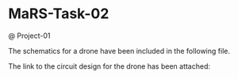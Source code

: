 # MaRS-Task-02
@ Project-01

The schematics for a drone have been included in the following file.

The link to the circuit design for the drone has been attached:
